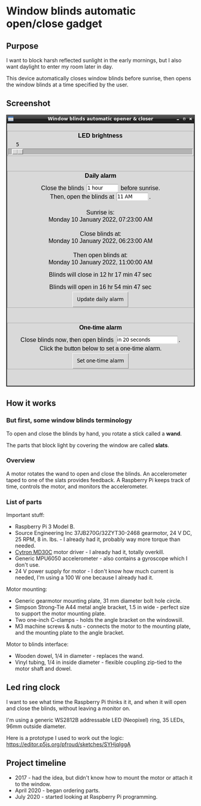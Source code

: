 # Window blinds automatic open/close gadget

## Purpose

I want to block harsh reflected sunlight in the early mornings, but I also want daylight to enter my room later in day.

This device automatically closes window blinds before sunrise, then opens the window blinds at a time specified by the user.

## Screenshot

<p align="center">
    <!-- use HTML to center the image -->
    <img alt="screenshot of python program" src="screenshot.png">
</p>

## How it works

### But first, some window blinds terminology

To open and close the blinds by hand, you rotate a stick called a **wand**.

The parts that block light by covering the window are called **slats**. 


### Overview

A motor rotates the wand to open and close the blinds. An accelerometer taped to one of the slats provides feedback. A Raspberry Pi keeps track of time, controls the motor, and monitors the accelerometer.

### List of parts

Important stuff:
* Raspberry Pi 3 Model B.
* Source Engineering Inc 37JB270G/32ZYT30-2468 gearmotor, 24 V DC, 25 RPM, 8 in. lbs. - I already had it, probably way more torque than needed.
* [Cytron MD30C](https://www.cytron.io/p-30amp-5v-30v-dc-motor-driver) motor driver - I already had it, totally overkill.
* Generic MPU6050 accelerometer - also contains a gyroscope which I don't use.
* 24 V power supply for motor - I don't know how much current is needed, I'm using a 100 W one because I already had it.

Motor mounting:
* Generic gearmotor mounting plate, 31 mm diameter bolt hole circle.
* Simpson Strong-Tie A44 metal angle bracket, 1.5 in wide - perfect size to support the motor mounting plate.
* Two one-inch C-clamps - holds the angle bracket on the windowsill.
* M3 machine screws & nuts - connects the motor to the mounting plate, and the mounting plate to the angle bracket.

Motor to blinds interface:
* Wooden dowel, 1/4 in diameter - replaces the wand.
* Vinyl tubing, 1/4 in inside diameter - flexible coupling zip-tied to the motor shaft and dowel.


## Led ring clock

I want to see what time the Raspberry Pi thinks it it, and when it will open and close the blinds, without leaving a monitor on.

I'm using a generic WS2812B addressable LED (Neopixel) ring, 35 LEDs, 96mm outside diameter.

Here is a prototype I used to work out the logic: https://editor.p5js.org/pfroud/sketches/SYHjqIggA

## Project timeline

* 2017 - had the idea, but didn't know how to mount the motor or attach it to the window.
* April 2020 - began ordering parts.
* July 2020 - started looking at Raspberry Pi programming.
